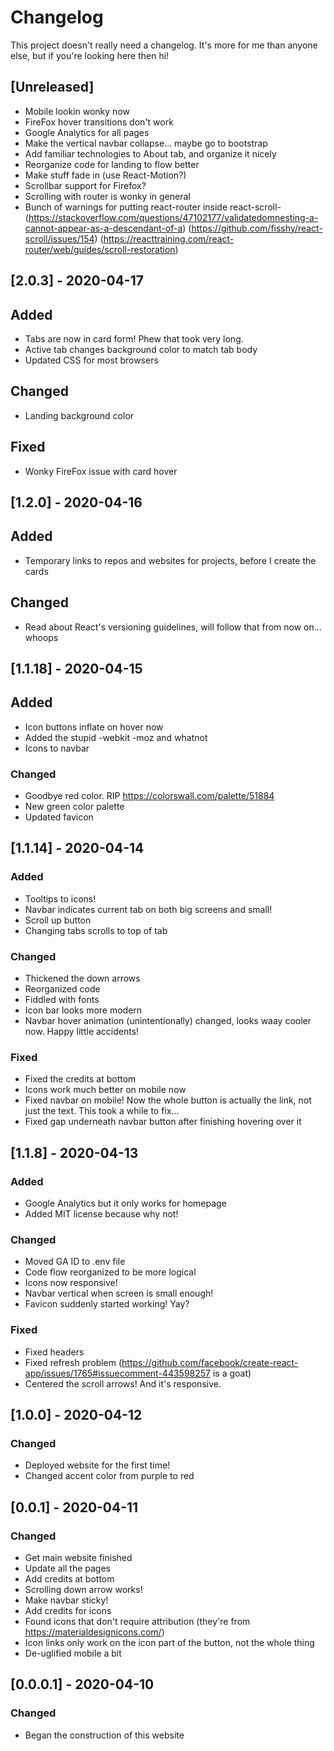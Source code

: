 # Changelog

This project doesn't really need a changelog. It's more for me than anyone else, but if you're looking here then hi!

## [Unreleased]

- Mobile lookin wonky now
- FireFox hover transitions don't work
- Google Analytics for all pages
- Make the vertical navbar collapse... maybe go to bootstrap
- Add familiar technologies to About tab, and organize it nicely
- Reorganize code for landing to flow better
- Make stuff fade in (use React-Motion?)
- Scrollbar support for Firefox?
- Scrolling with router is wonky in general
- Bunch of warnings for putting react-router inside react-scroll- (https://stackoverflow.com/questions/47102177/validatedomnesting-a-cannot-appear-as-a-descendant-of-a) (https://github.com/fisshy/react-scroll/issues/154) (https://reacttraining.com/react-router/web/guides/scroll-restoration)

## [2.0.3] - 2020-04-17

## Added

- Tabs are now in card form! Phew that took very long.
- Active tab changes background color to match tab body
- Updated CSS for most browsers

## Changed

- Landing background color

## Fixed

- Wonky FireFox issue with card hover

## [1.2.0] - 2020-04-16

## Added

- Temporary links to repos and websites for projects, before I create the cards

## Changed

- Read about React's versioning guidelines, will follow that from now on... whoops

## [1.1.18] - 2020-04-15

## Added

- Icon buttons inflate on hover now
- Added the stupid -webkit -moz and whatnot
- Icons to navbar

### Changed

- Goodbye red color. RIP https://colorswall.com/palette/51884
- New green color palette
- Updated favicon

## [1.1.14] - 2020-04-14

### Added

- Tooltips to icons!
- Navbar indicates current tab on both big screens and small!
- Scroll up button
- Changing tabs scrolls to top of tab

### Changed

- Thickened the down arrows
- Reorganized code
- Fiddled with fonts
- Icon bar looks more modern
- Navbar hover animation (unintentionally) changed, looks waay cooler now. Happy little accidents!

### Fixed

- Fixed the credits at bottom
- Icons work much better on mobile now
- Fixed navbar on mobile! Now the whole button is actually the link, not just the text. This took a while to fix...
- Fixed gap underneath navbar button after finishing hovering over it

## [1.1.8] - 2020-04-13

### Added

- Google Analytics but it only works for homepage
- Added MIT license because why not!

### Changed

- Moved GA ID to .env file
- Code flow reorganized to be more logical
- Icons now responsive!
- Navbar vertical when screen is small enough!
- Favicon suddenly started working! Yay?

### Fixed

- Fixed headers
- Fixed refresh problem (https://github.com/facebook/create-react-app/issues/1765#issuecomment-443598257 is a goat)
- Centered the scroll arrows! And it's responsive.

## [1.0.0] - 2020-04-12

### Changed

- Deployed website for the first time!
- Changed accent color from purple to red

## [0.0.1] - 2020-04-11

### Changed

- Get main website finished
- Update all the pages
- Add credits at bottom
- Scrolling down arrow works!
- Make navbar sticky!
- Add credits for icons
- Found icons that don't require attribution (they're from https://materialdesignicons.com/)
- Icon links only work on the icon part of the button, not the whole thing
- De-uglified mobile a bit

## [0.0.0.1] - 2020-04-10

### Changed

- Began the construction of this website
